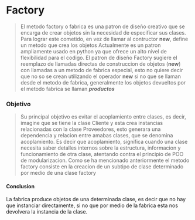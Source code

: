 # Factory

>El metodo factory o fabrica es una patron de diseño creativo que se encarga de crear objetos sin la necesidad de especificar sus clases.
>Para lograr este cometido, en vez de llamar al contructor __new__, define un metodo que crea los objetos
>Actualmente es un patron ampliamente usado en python ya que ofrece un alto nivel de flexibilidad para el codigo.
>El patron de diseño Factory sugiere el reemplazo de llamadas directas de construccion de objetos (__new__) con llamadas a un metodo de fabrica especial, esto no quiere decir que no so se crean utilizando el operador __new__ si no que se llaman desde el metodo de fabrica, generalmente los objetos devueltos por el metodo fabrica se llaman ***productos***

### Objetivo
>Su principal objetivo es evitar el acoplamiento entre clases, es decir, imagine que se tiene la clase Cliente y esta crea instancias relacionadas con la clase Proveedores, esto generara una dependencia y relacion entre amabas clases, que se denomina acoplamiento.
>Es decir que acoplamiento, significa cuando una clase necesita saber detalles internos sobre la estructura, informacion y funcionamiento de otra clase, atentando contra el principio de POO de modularizacion.
>Como se ha mencionado anteriormente el metodo factory consiste en la creacion de un subtipo de clase determinado por medio de una clase factory


#### Conclusion 
La fabrica produce objetos de una determinada clase, es decir que no hay que instanciar directamente, si no que por medio de la fabrica esta nos devolvera la instancia de la clase.

 